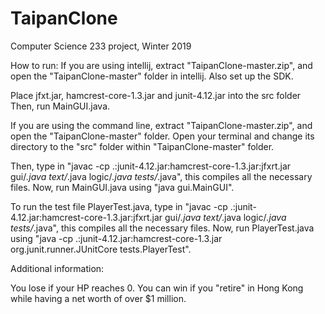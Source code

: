 # TaipanClone
Computer Science 233 project, Winter 2019

How to run:
If you are using intellij, extract "TaipanClone-master.zip", and open the "TaipanClone-master" folder in intellij. Also set up the SDK. 

Place jfxt.jar, hamcrest-core-1.3.jar and junit-4.12.jar into the src folder
Then, run MainGUI.java.

If you are using the command line, extract "TaipanClone-master.zip", and open the "TaipanClone-master" folder. Open your terminal and change its directory to the "src" folder within "TaipanClone-master" folder.

Then, type in "javac -cp .:junit-4.12.jar:hamcrest-core-1.3.jar:jfxrt.jar gui/*.java text/*.java logic/*.java tests/*.java", this compiles all the necessary files. Now, run MainGUI.java using "java gui.MainGUI".

To run the test file PlayerTest.java, type in "javac -cp .:junit-4.12.jar:hamcrest-core-1.3.jar:jfxrt.jar gui/*.java text/*.java logic/*.java tests/*.java", this compiles all the necessary files. Now, run PlayerTest.java using "java -cp .:junit-4.12.jar:hamcrest-core-1.3.jar org.junit.runner.JUnitCore tests.PlayerTest".

Additional information:

You lose if your HP reaches 0. You can win if you "retire" in Hong Kong while having a net worth of over $1 million.
